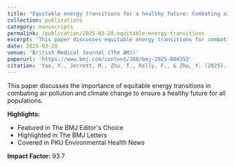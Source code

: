 ```yaml
---
title: "Equitable energy transitions for a healthy future: Combating air pollution and climate change"
collection: publications
category: manuscripts
permalink: /publication/2025-03-28-equitable-energy-transitions
excerpt: 'This paper discusses equitable energy transitions for combating air pollution and climate change for a healthy future.'
date: 2025-03-28
venue: 'British Medical Journal (The BMJ)'
paperurl: 'https://www.bmj.com/content/388/bmj-2025-084352'
citation: 'Yao, Y., Jerrett, M., Zhu, T., Kelly, F., & Zhu, Y. (2025). Equitable energy transitions for a healthy future: Combating air pollution and climate change. <i>British Medical Journal (The BMJ)</i>, 388, e084352.'
---
```


This paper discusses the importance of equitable energy transitions in combating air pollution and climate change to ensure a healthy future for all populations.

**Highlights:**
- Featured in The BMJ Editor's Choice
- Highlighted in The BMJ Letters
- Covered in PKU Environmental Health News

**Impact Factor:** 93.7
